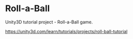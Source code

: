 # Roll-a-Ball

Unity3D tutorial project - Roll-a-Ball game.

https://unity3d.com/learn/tutorials/projects/roll-ball-tutorial
